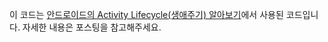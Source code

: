 이 코드는 [안드로이드의 Activity Lifecycle(생애주기) 알아보기](https://codechacha.com/ko/activity-lifecycle/)에서 사용된 코드입니다.
자세한 내용은 포스팅을 참고해주세요.
